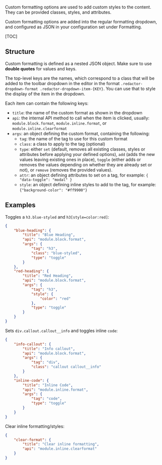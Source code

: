 Custom formatting options are used to add custom styles to the content. They can be provided classes, styles, and attributes. 

Custom formatting options are added into the regular formatting dropdown, and configured as JSON in your configuration set under Formatting.

[TOC]

## Structure

Custom formatting is defined as a nested JSON object. Make sure to use **double quotes** for values and keys. 

The top-level keys are the names, which correspond to a class that will be added to the toolbar dropdown in the editor in the format `.redactor-dropdown-format .redactor-dropdown-item-{KEY}`. You can use that to style the display of the item in the dropdown.

Each item can contain the following keys:

- `title`: the name of the custom format as shown in the dropdown
- `api`: the internal API method to call when the item is clicked, usually: `module.block.format`, `module.inline.format`, or `module.inline.clearformat`
- `args`: an object defining the custom format, containing the following:
    - `tag`: the name of the tag to use for this custom format
    - `class`: a class to apply to the tag (optional)
    - `type`: either `set` (default, removes all existing classes, styles or attributes before applying your defined options), `add` (adds the new values leaving existing ones in place), `toggle` (either adds or removes the values depending on whether they are already set or not), or `remove` (removes the provided values). 
    - `attr`: an object defining attributes to set on a tag, for example: `{ "data-toggle": "modal" }`
    - `style`: an object defining inline styles to add to the tag, for example: `{"background-color": "#ff9900"}`


## Examples

Toggles a `h3.blue-styled` and `h3[style=color:red]`:

```` json
{
    "blue-heading": {
        "title": "Blue Heading",
        "api": "module.block.format",
        "args": {
            "tag": "h3",
            "class": "blue-styled",
            "type": "toggle"
        }
    },
    "red-heading": {
        "title": "Red Heading",
        "api": "module.block.format",
        "args": {
            "tag": "h3",
            "style": {
                "color": "red"
            },
            "type": "toggle"
        }
    }
}
````

Sets `div.callout.callout__info` and toggles inline `code`:

```` json
{
    "info-callout": {
        "title": "Info callout",
        "api": "module.block.format",
        "args": {
            "tag": "div",
            "class": "callout callout__info"
        }
    },
    "inline-code": {
        "title": "Inline Code",
        "api": "module.inline.format",
        "args": {
            "tag": "code",
            "type": "toggle"
        }
    }
}
````

Clear inline formatting/styles:

```` json
{
    "clear-format": {
        "title": "Clear inline formatting",
        "api": "module.inline.clearformat"
    }
}
````

